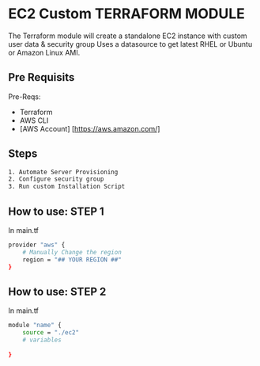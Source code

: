 # EC2 Custom TERRAFORM MODULE 

The Terraform module will create a standalone EC2 instance with custom user data & security group
Uses a datasource to get latest RHEL or Ubuntu or Amazon Linux AMI.

## Pre Requisits
Pre-Reqs:
* Terraform 
* AWS CLI
* [AWS Account] [https://aws.amazon.com/]

## Steps
``` sh
1. Automate Server Provisioning
2. Configure security group
3. Run custom Installation Script
```

## How to use: STEP 1
In main.tf

```sh
provider "aws" {
    # Manually Change the region
    region = "## YOUR REGION ##"
}
```

## How to use: STEP 2
In main.tf

```sh
module "name" {
    source = "./ec2"
    # variables
    
}
```